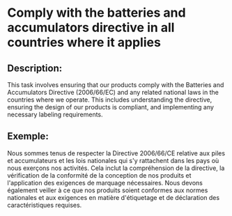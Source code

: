 # Comply with the batteries and accumulators directive in all countries where it applies

## Description:
This task involves ensuring that our products comply with the Batteries and Accumulators Directive (2006/66/EC) and any related national laws in the countries where we operate. This includes understanding the directive, ensuring the design of our products is compliant, and implementing any necessary labeling requirements.

## Exemple:
Nous sommes tenus de respecter la Directive 2006/66/CE relative aux piles et accumulateurs et les lois nationales qui s'y rattachent dans les pays où nous exerçons nos activités. Cela inclut la compréhension de la directive, la vérification de la conformité de la conception de nos produits et l'application des exigences de marquage nécessaires. Nous devons également veiller à ce que nos produits soient conformes aux normes nationales et aux exigences en matière d'étiquetage et de déclaration des caractéristiques requises.